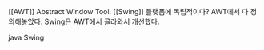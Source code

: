 [[AWT]] Abstract Window Tool.
[[Swing]] 플랫폼에 독립적이다?
AWT에서 다 정의해놓았다. Swing은 AWT에서 골라와서 개선했다. 


java Swing 